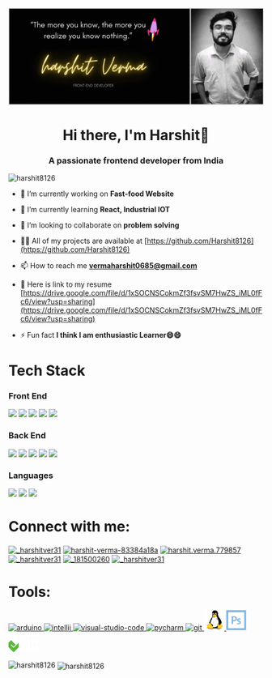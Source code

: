![BannerGIF](https://github.com/Harshit8126/Harshit8126/blob/main/readme%20gif/https___www.linkedin.com_in_harshit-verma-83384a18a_.gif)
<h1 align="center">Hi there, I'm Harshit👋</h1>
<h3 align="center">A passionate frontend developer from India</h3>

<p align="left"> <img src="https://komarev.com/ghpvc/?username=harshit8126&label=Profile%20views&color=0e75b6&style=flat" alt="harshit8126" /> </p>




- 🔭 I’m currently working on **Fast-food Website**

- 🌱 I’m currently learning **React, Industrial IOT**

- 👯 I’m looking to collaborate on **problem solving**

- 👨‍💻 All of my projects are available at [https://github.com/Harshit8126](https://github.com/Harshit8126)

- 📫 How to reach me **vermaharshit0685@gmail.com**

- 📄 Here is link to my resume [https://drive.google.com/file/d/1xSOCNSCokmZf3fsvSM7HwZS_iML0fFc6/view?usp=sharing](https://drive.google.com/file/d/1xSOCNSCokmZf3fsvSM7HwZS_iML0fFc6/view?usp=sharing)

- ⚡ Fun fact **I think I am enthusiastic Learner😄😄**

# Tech Stack
### Front End
<img src="https://img.shields.io/badge/HTML5-E34F26?style=for-the-badge&logo=html5&logoColor=white"> <img  src="https://img.shields.io/badge/CSS3-1572B6?style=for-the-badge&logo=css3&logoColor=white"> <img  src="https://img.shields.io/badge/JavaScript-F7DF1E?style=for-the-badge&logo=javascript&logoColor=black"> <img  src="https://img.shields.io/badge/Bootstrap-563D7C?style=for-the-badge&logo=bootstrap&logoColor=white"> <img  src="https://img.shields.io/badge/React-20232A?style=for-the-badge&logo=react&logoColor=61DAFB"> 

### Back End
 <img src="https://img.shields.io/badge/MongoDB-e11e21?style=for-the-badge&logo=MongoDB&logoColor=white"> <img src="https://img.shields.io/badge/PHP-686ca3?style=for-the-badge&logo=php&logoColor=white"> <img src="https://img.shields.io/badge/Firebase-F5820B?style=for-the-badge&logo=firebase&logoColor=FFCB2B"> <img src="https://img.shields.io/badge/MySQL-e11e21?style=for-the-badge&logo=MySQL&logoColor=white"> <img  src="https://img.shields.io/badge/Oracle-563D7C?style=for-the-badge&logo=Oracle&logoColor=white"> 
 
 ### Languages
 <img  src="https://img.shields.io/badge/JAVA-563D7C?style=for-the-badge&logo=JAVA&logoColor=white"> <img src="https://img.shields.io/badge/Python-E34F26?style=for-the-badge&logo=Python&logoColor=white"> <img  src="https://img.shields.io/badge/C-20232A?style=for-the-badge&logo=C&logoColor=61DAFB"> 

# Connect with me:
<p align="left">
<a href="https://twitter.com/_harshitver31" target="blank"><img align="center" src="https://cdn.jsdelivr.net/npm/simple-icons@3.0.1/icons/twitter.svg" alt="_harshitver31" height="30" width="40" /></a>
<a href="https://linkedin.com/in/harshit-verma-83384a18a" target="blank"><img align="center" src="https://cdn.jsdelivr.net/npm/simple-icons@3.0.1/icons/linkedin.svg" alt="harshit-verma-83384a18a" height="30" width="40" /></a>
<a href="https://fb.com/harshit.verma.779857" target="blank"><img align="center" src="https://cdn.jsdelivr.net/npm/simple-icons@3.0.1/icons/facebook.svg" alt="harshit.verma.779857" height="30" width="40" /></a>
<a href="https://instagram.com/_harshitver31" target="blank"><img align="center" src="https://cdn.jsdelivr.net/npm/simple-icons@3.0.1/icons/instagram.svg" alt="_harshitver31" height="30" width="40" /></a>
<a href="https://www.hackerrank.com/_181500260" target="blank"><img align="center" src="https://cdn.jsdelivr.net/npm/simple-icons@3.0.1/icons/hackerrank.svg" alt="_181500260" height="30" width="40" /></a>
<a href="https://www.leetcode.com/_harshitver31" target="blank"><img align="center" src="https://cdn.jsdelivr.net/npm/simple-icons@3.0.1/icons/leetcode.svg" alt="_harshitver31" height="30" width="40" hex:"F89F1B" /></a>
</p>

# Tools:
<p align="left"> <a href="https://www.arduino.cc/" target="_blank"> <img src="https://cdn.worldvectorlogo.com/logos/arduino-1.svg" alt="arduino" width="40" height="40"/> </a> <a href="https://www.jetbrains.com/idea/" target="_blank"> <img src="https://api.iconify.design/logos:intellij-idea.svg" alt="intellij" width="40" height="40"/> </a> <a href="https://code.visualstudio.com//" target="_blank"> <img src="https://api.iconify.design/logos:visual-studio-code.svg" alt="visual-studio-code" width="40" height="40"/> </a> <a href="https://www.jetbrains.com/pycharm/" target="_blank"> <img src="https://api.iconify.design/logos:pycharm.svg" alt="pycharm" width="40" height="40"/> </a>  <a href="https://git-scm.com/" target="_blank"> <img src="https://www.vectorlogo.zone/logos/git-scm/git-scm-icon.svg" alt="git" width="40" height="40"/> </a> <a href="https://www.linux.org/" target="_blank"> <img src="https://raw.githubusercontent.com/devicons/devicon/master/icons/linux/linux-original.svg" alt="linux" width="40" height="40"/> </a> <a href="https://www.photoshop.com/en" target="_blank"> <img src="https://raw.githubusercontent.com/devicons/devicon/master/icons/photoshop/photoshop-line.svg" alt="photoshop" width="40" height="40"/> </a> <a href="https://www.ptc.com/en/products/thingworx" target="_blank"> <img src = "https://github.com/Harshit8126/Harshit8126/blob/main/img/logo.png" alt="thingworx" width="60" height="40"/> </a> </p>

<p><img align="left" src="https://github-readme-stats.vercel.app/api/top-langs?username=harshit8126&show_icons=true&locale=en&layout=compact" alt="harshit8126" /></p>


<p>&nbsp;<img align="center" src="https://github-readme-stats.vercel.app/api?username=harshit8126&show_icons=true&locale=en" alt="harshit8126" /></p>
